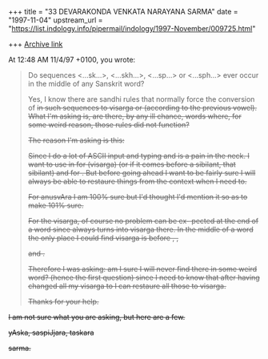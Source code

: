 +++
title = "33 DEVARAKONDA VENKATA NARAYANA SARMA"
date = "1997-11-04"
upstream_url = "https://list.indology.info/pipermail/indology/1997-November/009725.html"

+++
[Archive link](https://list.indology.info/pipermail/indology/1997-November/009725.html)

At 12:48 AM 11/4/97 +0100, you wrote:
>Do sequences <...sk...>, <...skh...>, <...sp...> or
><...sph...> ever occur in the middle of any Sanskrit word?
>
>Yes, I know there are sandhi rules that normally force
>the conversion of <s> in such sequences to visarga or <S>
>(according to the previous vowel). What I'm asking is,
>are there, by any ill chance, words where, for some weird
>reason, those rules did not function?
>
>The reason I'm asking is this:
>
>Since I do a lot of ASCII input and typing <H> and <M>
>is a pain in the neck. I want to use in <s> for <H> (visarga)
>(or if it comes before a sibilant, that sibilant)
>and <m> for <M>. But before going ahead I want to be
>fairly sure I will always be able to restaure things
>from the context when I need to.
>
>For anusvAra I am 100% sure but I'd thought I'd mention
>it so as to make 101% sure.
>
>For the visarga, of course no problem can be ex-
>pected at the end of a word since <s> always turns
>into visarga there. In the middle of a word the only
>place I could find visarga is before <k>, <kh>, <p>
>and <ph>.
>
>Therefore I was asking: am I sure I will never find
><s> there in some weird word? (hence the first question)
>since I need to know that after having changed all
>my visarga to <s> I can restaure all those <s> to visarga.
>
>Thanks for your help.
>
>

I am not sure what you are asking, but here are a few.

yAska, saspiJjara, taskara

sarma.



